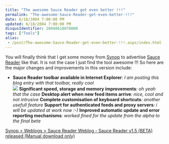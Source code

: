 ```yaml
---
title: "The awesome Sauce Reader get even better !!!"
permalink: "The-awesome-Sauce-Reader-get-even-better-!!!"
date: 6/18/2004 7:00:00 PM
updated: 6/18/2004 7:00:00 PM
disqusIdentifier: 20040618070000
tags: ["Tools"]
alias:
 - /post/The-awesome-Sauce-Reader-get-even-better-!!!.aspx/index.html
---
```

You will finally think that I get some money from [Synop](http://www.synop.com/) to advertise [Sauce Reader](http://www.synop.com/Products/SauceReader/) like that. It is not the case I just find the tool awesome !!! So here are the major changes and improvements in this version include:

*   <strong>Sauce Reader toolbar available in Internet Explorer</strong><em>: I am posting this blog entry with that toolbar, really cool<br>![](http://www.synop.com/Weblogs/SauceReader/content/binary/Sauce%20Reader%20v1.5%20-%20IE%20Toolbar.PNG)</em> 
<strong>Significant speed, storage and memory improvements</strong><em>: oh yeah that the case</em> 
<strong>Desktop alert when new feed items arrive</strong><em>: nice, cool and not intrusive</em> 
<strong>Complete customisation of keyboard shortcuts</strong><em>: another usefull feature </em>
<strong>Support for authenticated feeds and proxy servers</strong><em>: i will be updated at work now :-)</em> 
<strong>Improved automatic update and error reporting mechanisms</strong><em>: worked fined for the update from the alpha to the final beta</em>

<!-- more -->

[Synop > Weblogs > Sauce Reader Weblog - Sauce Reader v1.5 (BETA) released (Manual download only)](http://www.synop.com/Weblogs/SauceReader/PermaLink.aspx?guid=198714f8-11d1-40bd-a370-e39588fa0c08)
